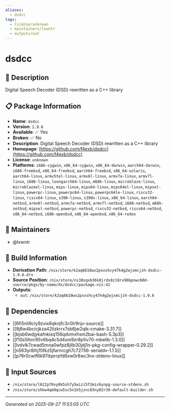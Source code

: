 ```yaml
---
aliases:
  - dsdcc
tags:
  - license/unknown
  - maintainers/lxwntr
  - outputs/out
---
```


# dsdcc

## 📝 Description

Digital Speech Decoder (DSD) rewritten as a C++ library

## 📋 Package Information

- **Name**: `dsdcc`
- **Version**: `1.9.6`
- **Available**: ✅ Yes
- **Broken**: ✅ No
- **Description**: Digital Speech Decoder (DSD) rewritten as a C++ library
- **Homepage**: [https://github.com/f4exb/dsdcc](https://github.com/f4exb/dsdcc)
- **License**: `unknown`
- **Platforms**: `i686-cygwin`, `x86_64-cygwin`, `x86_64-darwin`, `aarch64-darwin`, `i686-freebsd`, `x86_64-freebsd`, `aarch64-freebsd`, `x86_64-solaris`, `aarch64-linux`, `armv5tel-linux`, `armv6l-linux`, `armv7a-linux`, `armv7l-linux`, `i686-linux`, `loongarch64-linux`, `m68k-linux`, `microblaze-linux`, `microblazeel-linux`, `mips-linux`, `mips64-linux`, `mips64el-linux`, `mipsel-linux`, `powerpc-linux`, `powerpc64-linux`, `powerpc64le-linux`, `riscv32-linux`, `riscv64-linux`, `s390-linux`, `s390x-linux`, `x86_64-linux`, `aarch64-netbsd`, `armv6l-netbsd`, `armv7a-netbsd`, `armv7l-netbsd`, `i686-netbsd`, `m68k-netbsd`, `mipsel-netbsd`, `powerpc-netbsd`, `riscv32-netbsd`, `riscv64-netbsd`, `x86_64-netbsd`, `i686-openbsd`, `x86_64-openbsd`, `x86_64-redox`
## 👥 Maintainers

- @lxwntr


## 🔧 Build Information

- **Derivation Path**: `/nix/store/k2aq6610wx2pxxshcy47k4g2wjxmcjzh-dsdcc-1.9.6.drv`
- **Source Position**: `/nix/store/ns30sqxb36k8jrds8z18rv96bpnwc60d-source/pkgs/by-name/ds/dsdcc/package.nix:42`
- **Outputs**:
  - `out`:  `/nix/store/k2aq6610wx2pxxshcy47k4g2wjxmcjzh-dsdcc-1.9.6`

## 🔗 Dependencies

- [[6fi5nli9cly9zvix6qknjfc3c0lr9njv-source]]
- [[9j8w4bcicjkza42lizkrrx7sb6jw2qik-cmake-3.31.7]]
- [[bjsb6wdjykafnkixq156qdvmxhsm2bai-bash-5.3p3]]
- [[f10s5lhnr95v6bq4c5d4xm9zr8p1iv70-mbelib-1.3.0]]
- [[lvdvlk7cwad5mna0wfpz8jllb30jdj1n-pkg-config-wrapper-0.29.2]]
- [[n563yr8ihj15fkz5jfarnrcgh7c72756-serialdv-1.1.5]]
- [[p76r0cwlf6k97ibprrpfd8xw0r8wc3nx-stdenv-linux]]

## 📁 Input Sources

- `/nix/store/l622p70vy8k5sh7y5wizi5f2mic6ynpg-source-stdenv.sh`
- `/nix/store/shkw4qm9qcw5sc5n1k5jznc83ny02r39-default-builder.sh`

---
*Generated on 2025-09-27 11:53:05 UTC*
